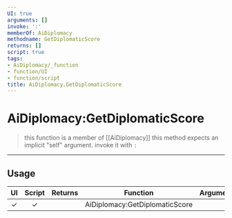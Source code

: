 ```yaml
---
UI: true
arguments: []
invoke: ':'
memberOf: AiDiplomacy
methodname: GetDiplomaticScore
returns: []
script: true
tags:
- AiDiplomacy/_function
- function/UI
- function/script
title: AiDiplomacy.GetDiplomaticScore
---
```

# AiDiplomacy:GetDiplomaticScore
> this function is a member of [[AiDiplomacy]]
> this method expects an implicit "self" argument. invoke it with `:`
-----
## Usage
|  UI | Script | Returns | Function | Arguments |
|:---:|:------:|-------:|:--------:|:---------|
|✓|✓||AiDiplomacy:GetDiplomaticScore||
